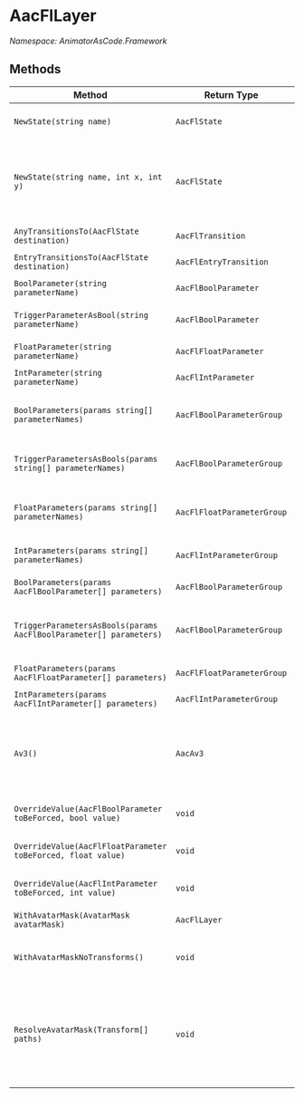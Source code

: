 # AacFlLayer
*Namespace: AnimatorAsCode.Framework*

## Methods
| Method | Return Type | Description |
|-|-|-|
| `NewState(string name)` | `AacFlState ` | Create a new state, initially positioned below the last generated state of this layer. |
| `NewState(string name, int x, int y)` | `AacFlState ` | Create a new state at a specific position `x` and `y`, in grid units. The grid size is defined in the DefaultsProvider of the AacConfiguration of AAC. `x` positive goes right, `y` positive goes down. |
| `AnyTransitionsTo(AacFlState destination)` | `AacFlTransition ` | Create a transition from Any to the `destination` state. |
| `EntryTransitionsTo(AacFlState destination)` | `AacFlEntryTransition ` | Create a transition from the Entry to the `destination` state. |
| `BoolParameter(string parameterName)` | `AacFlBoolParameter ` | Create a Bool parameter in the animator. |
| `TriggerParameterAsBool(string parameterName)` | `AacFlBoolParameter ` | Create a Trigger parameter in the animator, but returns a Bool parameter for use in AAC. |
| `FloatParameter(string parameterName)` | `AacFlFloatParameter ` | Create a Float parameter in the animator. |
| `IntParameter(string parameterName)` | `AacFlIntParameter ` | Create an Int parameter in the animator. |
| `BoolParameters(params string[] parameterNames)` | `AacFlBoolParameterGroup ` | Create multiple Bool parameters in the animator, and returns a group of multiple Bools. |
| `TriggerParametersAsBools(params string[] parameterNames)` | `AacFlBoolParameterGroup ` | Create multiple Trigger parameters in the animator, but returns a group of multiple Bools for use in AAC. |
| `FloatParameters(params string[] parameterNames)` | `AacFlFloatParameterGroup ` | Create multiple Float parameters in the animator, and returns a group of multiple Bools. |
| `IntParameters(params string[] parameterNames)` | `AacFlIntParameterGroup ` | Create multiple Int parameters in the animator, and returns a group of multiple Bools. |
| `BoolParameters(params AacFlBoolParameter[] parameters)` | `AacFlBoolParameterGroup ` | Combine multiple Int parameters into a group. |
| `TriggerParametersAsBools(params AacFlBoolParameter[] parameters)` | `AacFlBoolParameterGroup ` | Combine multiple Trigger parameters into a group. FIXME: This is a pointless function because BoolParameters already exists. |
| `FloatParameters(params AacFlFloatParameter[] parameters)` | `AacFlFloatParameterGroup ` | Combine multiple Int parameters into a group. |
| `IntParameters(params AacFlIntParameter[] parameters)` | `AacFlIntParameterGroup ` | Combine multiple Int parameters into a group. |
| `Av3()` | `AacAv3 ` | Return an AacAv3 object, letting you select various standard Avatars 3.0 Animator Parameters. Subsequently invoking its functions will create invoked parameters in that layer. |
| `OverrideValue(AacFlBoolParameter toBeForced, bool value)` | `void ` | Set the Bool value of `toBeForced` parameter to `value` in the animator. |
| `OverrideValue(AacFlFloatParameter toBeForced, float value)` | `void ` | Set the Float value of `toBeForced` parameter to `value` in the animator. |
| `OverrideValue(AacFlIntParameter toBeForced, int value)` | `void ` | Set the Int value of `toBeForced` parameter to `value` in the animator. |
| `WithAvatarMask(AvatarMask avatarMask)` | `AacFlLayer ` | Set the Avatar Mask of the layer. |
| `WithAvatarMaskNoTransforms()` | `void ` | Set the Avatar Mask of the layer to be an Avatar Mask which denies all transforms. The asset is generated into the container. |
| `ResolveAvatarMask(Transform[] paths)` | `void ` | Set the Avatar Mask of the layer to be an Avatar Mask that allows the specified transforms. If `paths` is an empty array, all transforms are denied, which is effectively the same as calling `.WithAvatarMaskNoTransforms()`. The asset is generated into the container. |



